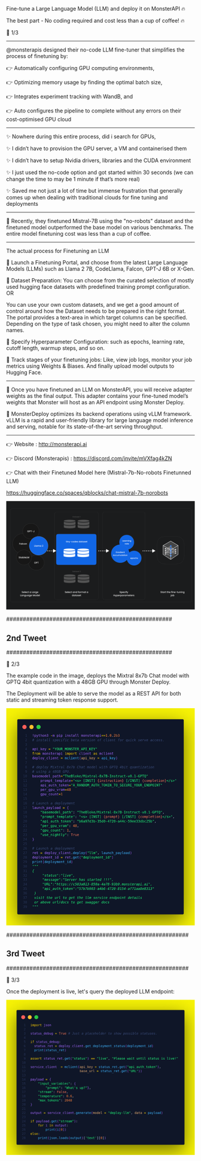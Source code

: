 Fine-tune a Large Language Model (LLM) and deploy it on MonsterAPI 🔥

The best part - No coding required and cost less than a cup of coffee! 🔥


🧵 1/3

-----

@monsterapis designed their no-code LLM fine-tuner that simplifies the process of finetuning by:

👉 Automatically configuring GPU computing environments,

👉 Optimizing memory usage by finding the optimal batch size,

👉 Integrates experiment tracking with WandB, and

👉 Auto configures the pipeline to complete without any errors on their cost-optimised GPU cloud

----

✨ Nowhere during this entire process, did i search for GPUs,

✨ I didn’t have to provision the GPU server, a VM and containerised them

✨ I didn’t have to setup Nvidia drivers, libraries and the CUDA environment

✨ I just used the no-code option and got started within 30 seconds (we can change the time to may be 1 minute if that’s more real)

✨ Saved me not just a lot of time but immense frustration that generally comes up when dealing with traditional clouds for fine tuning and deployments

----

📌 Recently, they finetuned Mistral-7B using the "no-robots" dataset and the finetuned model outperformed the base model on various benchmarks. The entire model finetuning cost was less than a cup of coffee.

-----

The actual process for Finetuning an LLM

📌 Launch a Finetuning Portal, and choose from the latest Large Language Models (LLMs) such as Llama 2 7B, CodeLlama, Falcon, GPT-J 6B or X-Gen.

📌 Dataset Preparation: You can choose from the curated selection of mostly used hugging face datasets with predefined training prompt configuration. OR

You can use your own custom datasets, and we get a good amount of control around how the Dataset needs to be prepared in the right format. The portal provides a text-area in which target columns can be specified. Depending on the type of task chosen, you might need to alter the column names.

📌 Specify Hyperparameter Configuration: such as epochs, learning rate, cutoff length, warmup steps, and so on.

📌 Track stages of your finetuning jobs: Like, view job logs, monitor your job metrics using Weights & Biases. And finally upload model outputs to Hugging Face.

------

📌 Once you have finetuned an LLM on MonsterAPI, you will receive adapter weights as the final output. This adapter contains your fine-tuned model’s weights that Monster will host as an API endpoint using Monster Deploy.

📌 MonsterDeploy optimizes its backend operations using vLLM framework. vLLM is a rapid and user-friendly library for large language model inference and serving, notable for its state-of-the-art serving throughput.

------

👉 Website : http://monsterapi.ai

👉 Discord (Monsterapis) : https://discord.com/invite/mVXfag4kZN

👉 Chat with their Finetuned Model here (Mistral-7b-No-robots Finetunned LLM)

https://huggingface.co/spaces/qblocks/chat-mistral-7b-norobots


![](assets/2024-01-18-22-27-14.png)


##################################################

## 2nd Tweet

##################################################

🧵 2/3

The example code in the image, deploys the Mixtral 8x7b Chat model with GPTQ 4bit quantization with a 48GB GPU through Monster Deploy.

The Deployment will be able to serve the model as a REST API for both static and streaming token response support.


![](assets/2nd-Tweet.png)


#######################################################

## 3rd Tweet

#######################################################

🧵 3/3

Once the deployment is live, let's query the deployed LLM endpoint:

![](assets/3rd-Tweet.png)